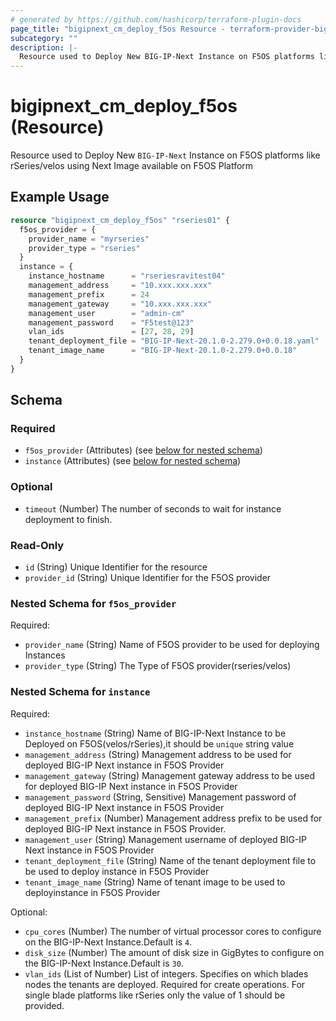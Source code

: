 ```yaml
---
# generated by https://github.com/hashicorp/terraform-plugin-docs
page_title: "bigipnext_cm_deploy_f5os Resource - terraform-provider-bigipnext"
subcategory: ""
description: |-
  Resource used to Deploy New BIG-IP-Next Instance on F5OS platforms like rSeries/velos using Next Image available on F5OS Platform
---
```


# bigipnext_cm_deploy_f5os (Resource)

Resource used to Deploy New `BIG-IP-Next` Instance on F5OS platforms like rSeries/velos using Next Image available on F5OS Platform

## Example Usage

```terraform
resource "bigipnext_cm_deploy_f5os" "rseries01" {
  f5os_provider = {
    provider_name = "myrseries"
    provider_type = "rseries"
  }
  instance = {
    instance_hostname      = "rseriesravitest04"
    management_address     = "10.xxx.xxx.xxx"
    management_prefix      = 24
    management_gateway     = "10.xxx.xxx.xxx"
    management_user        = "admin-cm"
    management_password    = "F5test@123"
    vlan_ids               = [27, 28, 29]
    tenant_deployment_file = "BIG-IP-Next-20.1.0-2.279.0+0.0.18.yaml"
    tenant_image_name      = "BIG-IP-Next-20.1.0-2.279.0+0.0.18"
  }
}
```

<!-- schema generated by tfplugindocs -->
## Schema

### Required

- `f5os_provider` (Attributes) (see [below for nested schema](#nestedatt--f5os_provider))
- `instance` (Attributes) (see [below for nested schema](#nestedatt--instance))

### Optional

- `timeout` (Number) The number of seconds to wait for instance deployment to finish.

### Read-Only

- `id` (String) Unique Identifier for the resource
- `provider_id` (String) Unique Identifier for the F5OS provider

<a id="nestedatt--f5os_provider"></a>
### Nested Schema for `f5os_provider`

Required:

- `provider_name` (String) Name of F5OS provider to be used for deploying Instances
- `provider_type` (String) The Type of F5OS provider(rseries/velos)


<a id="nestedatt--instance"></a>
### Nested Schema for `instance`

Required:

- `instance_hostname` (String) Name of BIG-IP-Next Instance to be Deployed on F5OS(velos/rSeries),it should be `unique` string value
- `management_address` (String) Management address to be used for deployed BIG-IP Next instance in F5OS Provider
- `management_gateway` (String) Management gateway address to be used for deployed BIG-IP Next instance in F5OS Provider
- `management_password` (String, Sensitive) Management password of deployed BIG-IP Next instance in F5OS Provider
- `management_prefix` (Number) Management address prefix to be used for deployed BIG-IP Next instance in F5OS Provider.
- `management_user` (String) Management username of deployed BIG-IP Next instance in F5OS Provider
- `tenant_deployment_file` (String) Name of the tenant deployment file to be used to deploy instance in F5OS Provider
- `tenant_image_name` (String) Name of tenant image to be used to deployinstance in F5OS Provider

Optional:

- `cpu_cores` (Number) The number of virtual processor cores to configure on the BIG-IP-Next Instance.Default is `4`.
- `disk_size` (Number) The amount of disk size in GigBytes to configure on the BIG-IP-Next Instance.Default is `30`.
- `vlan_ids` (List of Number) List of integers. Specifies on which blades nodes the tenants are deployed.
Required for create operations.
For single blade platforms like rSeries only the value of 1 should be provided.
